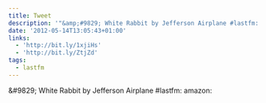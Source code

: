 ```yaml
---
title: Tweet
description: '"&amp;#9829; White Rabbit by Jefferson Airplane #lastfm:  amazon: "'
date: '2012-05-14T13:05:43+01:00'
links:
  - 'http://bit.ly/1xjiHs'
  - 'http://bit.ly/ZtjZd'
tags:
  - lastfm
---
```

&amp;#9829; White Rabbit by Jefferson Airplane #lastfm:  amazon: 
